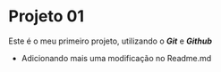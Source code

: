 # Projeto 01

Este é o meu primeiro projeto, utilizando o **_Git_** e **_Github_**

- Adicionando mais uma modificação no Readme.md
